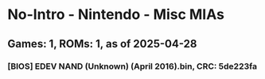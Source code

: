 # No-Intro - Nintendo - Misc MIAs
## Games: 1, ROMs: 1, as of 2025-04-28

### [BIOS] EDEV NAND (Unknown) (April 2016).bin, CRC: 5de223fa
